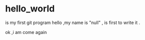 # hello_world
is my first git program
hello ,my name is "null" , is first to write it .

ok ,i am come again
